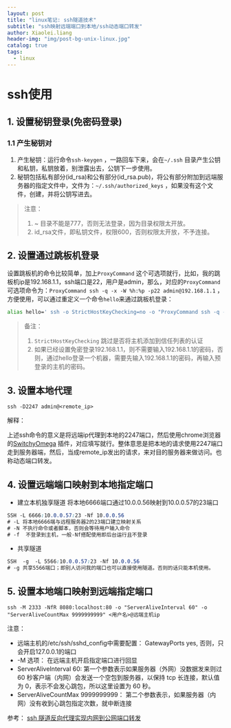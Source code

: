 ```yaml
---
layout: post
title: "linux笔记: ssh隧道技术"
subtitle: "ssh映射远端端口到本地/ssh动态端口转发"
author: Xiaolei.liang
header-img: "img/post-bg-unix-linux.jpg"
catalog: true
tags:
  - linux
---
```

# ssh使用

## 1. 设置秘钥登录(免密码登录)

### 1.1 产生秘钥对

1. 产生秘钥：运行命令``ssh-keygen`` ，一路回车下来，会在``~/.ssh`` 目录产生公钥和私钥，私钥放着，别泄露出去，公钥下一步使用。
2. 秘钥包括私有部分(id_rsa)和公有部分(id_rsa.pub)，将公有部分附加到远端服务器的指定文件中，文件为：``~/.ssh/authorized_keys`` ，如果没有这个文件，创建，并将公钥写进去。

> 注意：
>
> 1. ~ 目录不能是777，否则无法登录，因为目录权限太开放。
> 2. id_rsa文件，即私钥文件，权限600，否则权限太开放，不予连接。



## 2. 设置通过跳板机登录

设置跳板机的命令比较简单，加上``ProxyCommand`` 这个可选项就行，比如，我的跳板机ip是192.168.1.1，ssh端口是22，用户是admin，那么，对应的``ProxyCommand``可选项命令为：``ProxyCommand ssh -q -x -W %h:%p -p22 admin@192.168.1.1`` ，方便使用，可以通过重定义一个命令``hello``来通过跳板机登录：

```bash
alias hello=' ssh -o StrictHostKeyChecking=no -o "ProxyCommand ssh -q -x -W %h:%p -p22 admin@192.168.1.1"'
```

> 备注：
>
> 1. ``StrictHostKeyChecking`` 跳过是否将主机添加到信任列表的认证
> 2. 如果已经设置免密登录192.168.1.1，则不需要输入192.168.1.1的密码，否则，通过hello登录一个机器，需要先输入192.168.1.1的密码，再输入预登录的主机的密码。



## 3. 设置本地代理

```
ssh -D2247 admin@<remote_ip>
```

解释：

上述ssh命令的意义是将远端ip代理到本地的2247端口，然后使用chrome浏览器的[SwitchyOmega](chrome-extension://padekgcemlokbadohgkifijomclgjgif/options.html#!/about) 插件，对应填写就行。整体意思是把本地的请求使用2247端口走到服务器端，然后，当成remote_ip发出的请求，来对目的服务器来做访问。也称动态端口转发。

## 4. 设置远端端口映射到本地指定端口

- 建立本机独享隧道
   将本地6666端口通过10.0.0.56映射到10.0.0.57的23端口

```css
SSH -L 6666:10.0.0.57:23 -Nf 10.0.0.56
# -L 将本地6666端与远程服务器2的23端口建立映射关系
# -N 不执行命令或者脚本，否则会等待用户输入命令
# -f  不登录到主机，一般-Nf搭配使用即后台运行且不登录
```

* 共享隧道

```css
SSH  -g  -L 5566:10.0.0.57:23 -Nf 10.0.0.56
# -g 共享5566端口；即别人访问我的端口也可以直接使用隧道。否则的话只能本机使用。
```

## 5. 设置本地端口映射到远端指定端口
```
ssh -M 2333 -NfR 8080:localhost:80 -o "ServerAliveInterval 60" -o "ServerAliveCountMax 9999999999" <用户名>@远端主机ip
```
注意：
* 远端主机的/etc/ssh/sshd_config中需要配置： GatewayPorts yes, 否则，只会开启127.0.0.1的端口
* -M 选项： 在远端主机开启指定端口进行回显
* ServerAliveInterval 60: 第一个参数表示如果服务器（外网）没数据发来则过 60 秒客户端（内网）会发送一个空包到服务器，以保持 tcp 长连接，默认值为 0，表示不会发心跳包，所以这里设置为 60 秒。
* ServerAliveCountMax 9999999999： 第二个参数表示，如果服务器（内网）没有收到心跳包指定次数，就中断连接

参考： [ssh 隧道反向代理实现内网到公网端口转发](https://netcan.github.io/2016/09/28/ssh%E9%9A%A7%E9%81%93%E5%8F%8D%E5%90%91%E4%BB%A3%E7%90%86%E5%AE%9E%E7%8E%B0%E5%86%85%E7%BD%91%E5%88%B0%E5%85%AC%E7%BD%91%E7%AB%AF%E5%8F%A3%E8%BD%AC%E5%8F%91/)

